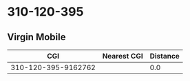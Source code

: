 # 310-120-395
## Virgin Mobile


| CGI | Nearest CGI | Distance |
|-----|-------------|----------|
| 310-120-395-9162762 |  | 0.0 |
